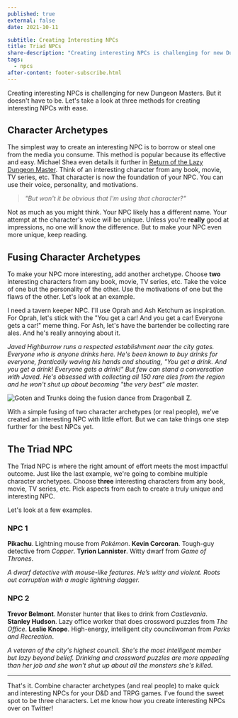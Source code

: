```yaml
---
published: true
external: false
date: 2021-10-11

subtitle: Creating Interesting NPCs
title: Triad NPCs
share-description: "Creating interesting NPCs is challenging for new Dungeon Masters. But it doesn’t have to be. Let’s take a look at three methods for creating interesting NPCs with ease."
tags:
  - npcs
after-content: footer-subscribe.html
---
```

Creating interesting NPCs is challenging for new Dungeon Masters. But it doesn't have to be. Let's take a look at three methods for creating interesting NPCs with ease.

## Character Archetypes

The simplest way to create an interesting NPC is to borrow or steal one from the media you consume. This method is popular because its effective and easy. Michael Shea even details it further in [Return of the Lazy Dungeon Master](https://slyflourish.com/returnofthelazydm/). Think of an interesting character from any book, movie, TV series, etc. That character is now the foundation of your NPC. You can use their voice, personality, and motivations.

> _"But won't it be obvious that I'm using that character?"_

Not as much as you might think. Your NPC likely has a different name. Your attempt at the character's voice will be unique. Unless you're **really** good at impressions, no one will know the difference. But to make your NPC even more unique, keep reading.

## Fusing Character Archetypes

To make your NPC more interesting, add another archetype. Choose **two** interesting characters from any book, movie, TV series, etc. Take the voice of one but the personality of the other. Use the motivations of one but the flaws of the other. Let's look at an example.

I need a tavern keeper NPC. I'll use Oprah and Ash Ketchum as inspiration. For Oprah, let's stick with the "You get a car! And you get a car! Everyone gets a car!" meme thing. For Ash, let's have the bartender be collecting rare ales. And he's really annoying about it.

_Javed Highburrow runs a respected establishment near the city gates. Everyone who is anyone drinks here. He's been known to buy drinks for everyone, frantically waving his hands and shouting, "You get a drink. And you get a drink! Everyone gets a drink!" But few can stand a conversation with Javed. He's obsessed with collecting all 150 rare ales from the region and he won't shut up about becoming "the very best" ale master._

![Goten and Trunks doing the fusion dance from Dragonball Z.](https://c.tenor.com/1wJU51jgwSQAAAAC/dbz-dragonball.gif)

With a simple fusing of two character archetypes (or real people), we've created an interesting NPC with little effort. But we can take things one step further for the best NPCs yet.


## The Triad NPC

The Triad NPC is where the right amount of effort meets the most impactful outcome. Just like the last example, we're going to combine multiple character archetypes. Choose **three** interesting characters from any book, movie, TV series, etc. Pick aspects from each to create a truly unique and interesting NPC.

Let's look at a few examples.

### NPC 1

**Pikachu**. Lightning mouse from _Pokémon_.
**Kevin Corcoran**. Tough-guy detective from _Copper_.
**Tyrion Lannister**. Witty dwarf from _Game of Thrones_.

_A dwarf detective with mouse-like features. He’s witty and violent. Roots out corruption with a magic lightning dagger._

### NPC 2

**Trevor Belmont**. Monster hunter that likes to drink from _Castlevania_.
**Stanley Hudson**. Lazy office worker that does crossword puzzles from _The Office_.
**Leslie Knope**. High-energy, intelligent city councilwoman from _Parks and Recreation_.

_A veteran of the city's highest council. She's the most intelligent member but lazy beyond belief. Drinking and crossword puzzles are more appealing than her job and she won't shut up about all the monsters she's killed._


---

That's it. Combine character archetypes (and real people) to make quick and interesting NPCs for your D&D and TRPG games. I've found the sweet spot to be three characters. Let me know how you create interesting NPCs over on Twitter!
